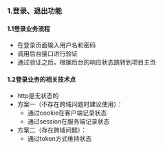### 1.登录、退出功能

#### 1.1登录业务流程

* 在登录页面输入用户名和密码
* 调用后台接口进行验证
* 通过验证之后，根据后台的响应状态跳转到项目主页

#### 1.2登录业务的相关技术点

* http是无状态的
* 方案一（不存在跨域问题时建议使用）：
  * 通过cookie在客户端记录状态
  * 通过session在服务端记录状态
* 方案二（存在跨域问题）：
  * 通过token方式维持状态